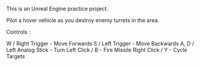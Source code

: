 This is an Unreal Engine practice project.

Pilot a hover vehicle as you destroy enemy turrets in the area.

Controls :

W / Right Trigger - Move Forwards
S / Left Trigger - Move Backwards
A, D / Left Analog Stick - Turn
Left Click / B - Fire Missile
Right Click / Y - Cycle Targets